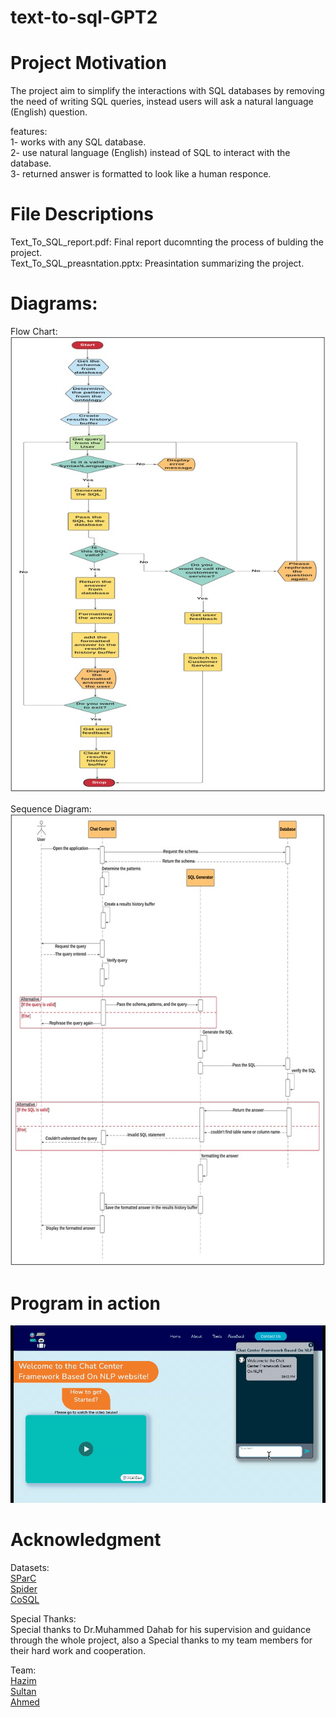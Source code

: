 # text-to-sql-GPT2  
    

# Project Motivation  
The project aim to simplify the interactions with SQL databases by removing the need of writing SQL queries, instead users will ask a natural language (English) question.  

features:  
1- works with any SQL database.  
2- use natural language (English) instead of SQL to interact with the database.  
3- returned answer is formatted to look like a human responce.  


# File Descriptions  
Text_To_SQL_report.pdf: Final report ducomnting the process of bulding the project.  
Text_To_SQL_preasntation.pptx: Preasintation summarizing the project.  

# Diagrams:  

Flow Chart:  
![flow](flowchart.jpg)  
  
Sequence Diagram:  
![seq](seq.jpg)

# Program in action  

![demo1](demo1.gif)
 


# Acknowledgment  
Datasets:  
[SParC](https://yale-lily.github.io/sparc)  
[Spider](https://yale-lily.github.io/spider)  
[CoSQL](https://yale-lily.github.io/cosql)  
  
Special Thanks:  
Special thanks to Dr.Muhammed Dahab for his supervision and guidance through the whole project, also a Special thanks to my team members for their hard work and cooperation.  

Team:  
[Hazim](https://github.com/FancyWhale69/)  
[Sultan](https://github.com/sultan-1/)  
[Ahmed](https://github.com/AhmedF305/)
